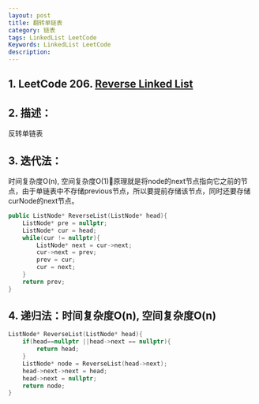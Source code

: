 ```yaml
---
layout: post
title: 翻转单链表
category: 链表
tags: LinkedList LeetCode
Keywords: LinkedList LeetCode
description:
---
```

## 1. LeetCode 206. [Reverse Linked List](https://leetcode.com/problems/reverse-linked-list/description/)
## 2. 描述：
反转单链表
## 3. 迭代法：
时间复杂度O(n), 空间复杂度O(1)原理就是将node的next节点指向它之前的节点，由于单链表中不存储previous节点，所以要提前存储该节点，同时还要存储curNode的next节点。
``` c++
public ListNode* ReverseList(ListNode* head){
    ListNode* pre = nullptr;
    ListNode* cur = head;
    while(cur != nullptr){
        ListNode* next = cur->next;
        cur->next = prev;
        prev = cur;
        cur = next;
    }
    return prev;
}
```
## 4. 递归法：时间复杂度O(n), 空间复杂度O(n)
``` c++
ListNode* ReverseList(ListNode* head){
    if(head==nullptr ||head->next == nullptr){
        return head;
    }
    ListNode* node = ReverseList(head->next);
    head->next->next = head;
    head->next = nullptr;
    return node;
}
```
	